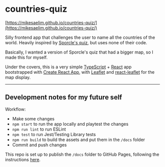 # countries-quiz

[https://mikesaelim.github.io/countries-quiz/](https://mikesaelim.github.io/countries-quiz/)

Silly frontend app that challenges the user to name all the countries of the world. Heavily inspired by [Sporcle's quiz](https://www.sporcle.com/games/g/world), but uses none of their code.

Basically, I wanted a version of Sporcle's quiz that had a bigger map, so I made this for myself.

Under the covers, this is a very simple [TypeScript](https://www.typescriptlang.org/) + [React](https://reactjs.org/) app bootstrapped with [Create React App](https://github.com/facebook/create-react-app), with [Leaflet](https://leafletjs.com/) and [react-leaflet](https://react-leaflet.js.org/) for the map display.

----

## Development notes for my future self

Workflow:
* Make some changes
* `npm start` to run the app locally and playtest the changes
* `npm run lint` to run ESLint
* `npm test` to run Jest/Testing Library tests
* `npm run build` to build the assets and put them in the `/docs` folder
* Commit and push changes

This repo is set up to publish the `/docs` folder to GitHub Pages, following the instructions [here](https://docs.github.com/en/pages/getting-started-with-github-pages/configuring-a-publishing-source-for-your-github-pages-site).

